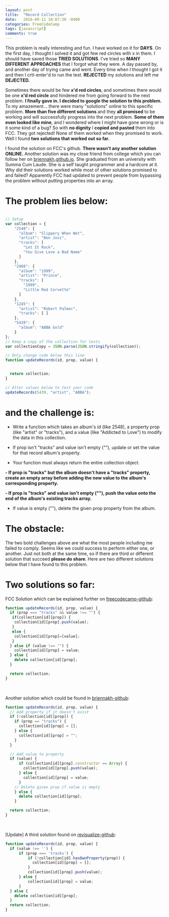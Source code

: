 ```yaml
---
layout: post
title:  "Record Collection"
date:   2016-09-11 18:07:30 -0400
categories: FreeCodeCamp
tags: [javascript]
comments: true
---
```


This problem is really interesting and fun. I have worked on it for <strong>DAYS</strong>. On the first day, I thought I solved it and got few red circles with x in them. I should have saved those <strong>TRIED SOLUTIONS</strong>. I've tried so <strong>MANY DIFFERENT APPROACHES</strong> that I forgot what they were. A day passed by, and another day of trying came and went. Every time when I thought I got it and then I crtl-enter'd to run the test. <strong>REJECTED</strong> my solutions and left me <strong>DEJECTED.</strong> <br>

Sometimes there would be few <strong>x'd red circles</strong>, and sometimes there would be one <strong>x'd red circle</strong> and hindered me from going forward to the next problem. <strong>I finally gave in. I decided to google the solution to this problem.</strong> To my amazement... there were many "solutions" online to this specific problem. <strong>More than five different solutions </strong> and they <strong>all promised</strong> to be working and will successfully progress into the next problem. <strong>Some of them even looked like mine</strong>, and I wondered where I might have gone wrong or is it some kind of a bug? So with <strong>no dignity</strong> I <strong>copied and pasted</strong> them into FCC. They got rejected! None of them worked when they promised to work. Well I found <strong>two solutions that worked out so far.</strong><br>

I found the solution on FCC's github. <strong>There wasn't any another solution ONLINE.</strong> Another solution was my close friend from college which you can follow her on [briennakh.github.io][briennakh]. She graduated from an university with Summa Cum Laude. She is a self taught programmer and a hardcore at it. Why did their solutions worked while most of other solutions promised to and failed? Apparently FCC had updated to prevent people from bypassing the problem without putting properties into an array.

# The problem lies below:

```javascript

// Setup
var collection = {
    "2548": {
      "album": "Slippery When Wet",
      "artist": "Bon Jovi",
      "tracks": [
        "Let It Rock",
        "You Give Love a Bad Name"
      ]
    },
    "2468": {
      "album": "1999",
      "artist": "Prince",
      "tracks": [
        "1999",
        "Little Red Corvette"
      ]
    },
    "1245": {
      "artist": "Robert Palmer",
      "tracks": [ ]
    },
    "5439": {
      "album": "ABBA Gold"
    }
};
// Keep a copy of the collection for tests
var collectionCopy = JSON.parse(JSON.stringify(collection));

// Only change code below this line
function updateRecords(id, prop, value) {


  return collection;
}

// Alter values below to test your code
updateRecords(5439, "artist", "ABBA");
```

# and the challenge is:


- Write a function which takes an album's id (like 2548), a property prop (like "artist" or "tracks"), and a value (like "Addicted to Love") to modify the data in this collection.

- If prop isn't "tracks" and value isn't empty (""), update or set the value for that record album's property.

- Your function must always return the entire collection object.

<strong>- If prop is "tracks" but the album doesn't have a "tracks" property, create an empty array before adding the new value to the album's corresponding property.</strong>

<strong>- If prop is "tracks" and value isn't empty (""), push the value onto the end of the album's existing tracks array.</strong>

- If value is empty (""), delete the given prop property from the album.


# The obstacle:

The two bold challenges above are what the most people including me failed to comply. Seems like we could success to perform either one, or another. Just not both at the same time, so if there are third or different solution that succeed <strong>please do share</strong>. Here are two different solutions below that I have found to this problem.

# Two solutions so far:

 FCC Solution which can be explained further on [freecodecamp-github][freecodecamp-recordcollection]:

``` javascript
function updateRecords(id, prop, value) {
  if (prop === "tracks" && value !== "") {
   if(collection[id][prop]) {
    collection[id][prop].push(value);
   }
   else {
    collection[id][prop]=[value];
   }
  } else if (value !== "") {
    collection[id][prop] = value;
  } else {
    delete collection[id][prop];
  }

  return collection;
}
```
<br>

Another solution which could be found in [briennakh-github][briennakh]:

``` javascript
function updateRecords(id, prop, value) {
  // Add property if it doesn't exist
  if (!collection[id][prop]) {
    if (prop == "tracks") {
      collection[id][prop] = [];
    } else {
      collection[id][prop] = "";
    }
  }

  // Add value to property
  if (value) {
      if (collection[id][prop].constructor == Array) {
        collection[id][prop].push(value);
      } else {
        collection[id][prop] = value;
      }
    // Delete given prop if value is empty
    } else {
      delete collection[id][prop];
    }

  return collection;
}
```
<br>

[Update] A third solution found on [revisualize-github][revisualize]:

```javascript
function updateRecords(id, prop, value) {
  if (value !== '') {
      if (prop === 'tracks') {
          if (!collection[id].hasOwnProperty(prop)) {
            collection[id][prop] = [];
          }
          collection[id][prop].push(value);
      } else {
          collection[id][prop] = value;
      }
  } else {
    delete collection[id][prop];
  }
  return collection;
}
```



[briennakh]: https://briennakh.github.io
[freecodecamp-recordcollection]: https://github.com/FreeCodeCamp/FreeCodeCamp/wiki/Challenge-Record-Collection
[revisualize]: https://github.com/revisualize/FreeCodeCamp_Lessons/blob/master/Record_Collection.js

